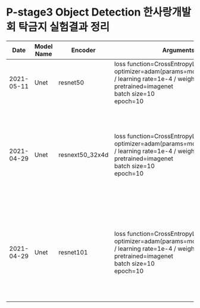 # P-stage3 Object Detection 한사랑개발회 탁금지 실험결과 정리

|Date|Model Name|Encoder|Arguments|WanDB Link|LB score|ETC|
|----|----------|-------|---------|----------|--------|---|
|2021-05-11|Unet|resnet50|loss function=CrossEntropyLoss<br>optimizer=adam(params=model.parameters() / learning rate=1e-4 / weight decay=1e-6)<br>pretrained=imagenet<br>batch size=10<br>epoch=10|[resnet50](https://wandb.ai/pstage12/gjtak/runs/3grmk6yo?workspace=user-atica)|efficientnet 계열보다 빠른 학습 시간을 보임|
|2021-04-29|Unet|resnext50_32x4d|loss function=CrossEntropyLoss<br>optimizer=adam(params=model.parameters() / learning rate=1e-4 / weight decay=1e-6)<br>pretrained=imagenet<br>batch size=10<br>epoch=10|[resnext50_32x4d](https://wandb.ai/pstage12/gjtak/runs/d2ts77ua?workspace=user-atica)|efficientnet 계열보다 빠른 학습 시간을 보임  validataion 상으로는 지금까지 진행한 테스트 결과 중 가장 좋은 결과를 보임|
|2021-04-29|Unet|resnet101|loss function=CrossEntropyLoss<br>optimizer=adam(params=model.parameters() / learning rate=1e-4 / weight decay=1e-6)<br>pretrained=imagenet<br>batch size=10<br>epoch=10|[resnet101](https://wandb.ai/pstage12/gjtak/runs/1zmluwoa?workspace=user-atica)|efficientnet 계열보다 빠른 학습 시간을 보임  validataion 상으로는 지금까지 진행한 테스트 결과 중 가장 좋은 결과를 보임|
